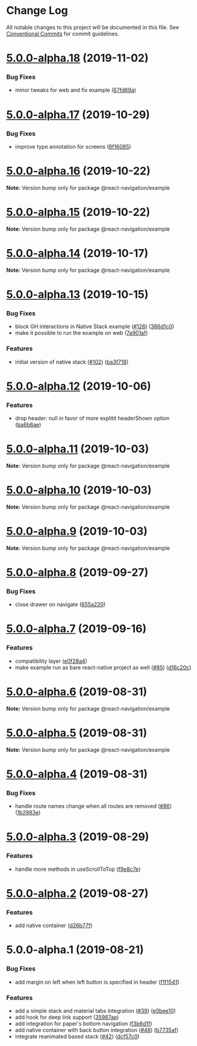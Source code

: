 # Change Log

All notable changes to this project will be documented in this file.
See [Conventional Commits](https://conventionalcommits.org) for commit guidelines.

# [5.0.0-alpha.18](https://github.com/satya164/navigation-ex/compare/@react-navigation/example@5.0.0-alpha.17...@react-navigation/example@5.0.0-alpha.18) (2019-11-02)


### Bug Fixes

* minor tweaks for web and fix example ([67fd69a](https://github.com/satya164/navigation-ex/commit/67fd69a))





# [5.0.0-alpha.17](https://github.com/satya164/navigation-ex/compare/@react-navigation/example@5.0.0-alpha.16...@react-navigation/example@5.0.0-alpha.17) (2019-10-29)


### Bug Fixes

* improve type annotation for screens ([8f16085](https://github.com/satya164/navigation-ex/commit/8f16085))





# [5.0.0-alpha.16](https://github.com/satya164/navigation-ex/compare/@react-navigation/example@5.0.0-alpha.15...@react-navigation/example@5.0.0-alpha.16) (2019-10-22)

**Note:** Version bump only for package @react-navigation/example





# [5.0.0-alpha.15](https://github.com/satya164/navigation-ex/compare/@react-navigation/example@5.0.0-alpha.14...@react-navigation/example@5.0.0-alpha.15) (2019-10-22)

**Note:** Version bump only for package @react-navigation/example





# [5.0.0-alpha.14](https://github.com/satya164/navigation-ex/compare/@react-navigation/example@5.0.0-alpha.13...@react-navigation/example@5.0.0-alpha.14) (2019-10-17)

**Note:** Version bump only for package @react-navigation/example





# [5.0.0-alpha.13](https://github.com/react-navigation/navigation-ex/compare/@react-navigation/example@5.0.0-alpha.12...@react-navigation/example@5.0.0-alpha.13) (2019-10-15)


### Bug Fixes

* block GH interactions in Native Stack example ([#126](https://github.com/react-navigation/navigation-ex/issues/126)) ([386d1c0](https://github.com/react-navigation/navigation-ex/commit/386d1c0))
* make it possible to run the example on web ([7a901af](https://github.com/react-navigation/navigation-ex/commit/7a901af))


### Features

* initial version of native stack ([#102](https://github.com/react-navigation/navigation-ex/issues/102)) ([ba3f718](https://github.com/react-navigation/navigation-ex/commit/ba3f718))





# [5.0.0-alpha.12](https://github.com/satya164/navigation-ex/compare/@react-navigation/example@5.0.0-alpha.11...@react-navigation/example@5.0.0-alpha.12) (2019-10-06)


### Features

* drop header: null in favor of more explitit headerShown option ([ba6b6ae](https://github.com/satya164/navigation-ex/commit/ba6b6ae))





# [5.0.0-alpha.11](https://github.com/satya164/navigation-ex/compare/@react-navigation/example@5.0.0-alpha.10...@react-navigation/example@5.0.0-alpha.11) (2019-10-03)

**Note:** Version bump only for package @react-navigation/example





# [5.0.0-alpha.10](https://github.com/satya164/navigation-ex/compare/@react-navigation/example@5.0.0-alpha.9...@react-navigation/example@5.0.0-alpha.10) (2019-10-03)

**Note:** Version bump only for package @react-navigation/example





# [5.0.0-alpha.9](https://github.com/satya164/navigation-ex/compare/@react-navigation/example@5.0.0-alpha.8...@react-navigation/example@5.0.0-alpha.9) (2019-10-03)

**Note:** Version bump only for package @react-navigation/example





# [5.0.0-alpha.8](https://github.com/react-navigation/navigation-ex/compare/@react-navigation/example@5.0.0-alpha.7...@react-navigation/example@5.0.0-alpha.8) (2019-09-27)


### Bug Fixes

* close drawer on navigate ([655a220](https://github.com/react-navigation/navigation-ex/commit/655a220))





# [5.0.0-alpha.7](https://github.com/satya164/navigation-ex/compare/@react-navigation/example@5.0.0-alpha.6...@react-navigation/example@5.0.0-alpha.7) (2019-09-16)


### Features

* compatibility layer ([e0f28a4](https://github.com/satya164/navigation-ex/commit/e0f28a4))
* make example run as bare react-native project as well ([#85](https://github.com/satya164/navigation-ex/issues/85)) ([d16c20c](https://github.com/satya164/navigation-ex/commit/d16c20c))





# [5.0.0-alpha.6](https://github.com/satya164/navigation-ex/compare/@react-navigation/example@5.0.0-alpha.4...@react-navigation/example@5.0.0-alpha.6) (2019-08-31)

**Note:** Version bump only for package @react-navigation/example





# [5.0.0-alpha.5](https://github.com/satya164/navigation-ex/compare/@react-navigation/example@5.0.0-alpha.4...@react-navigation/example@5.0.0-alpha.5) (2019-08-31)

**Note:** Version bump only for package @react-navigation/example





# [5.0.0-alpha.4](https://github.com/satya164/navigation-ex/compare/@react-navigation/example@5.0.0-alpha.3...@react-navigation/example@5.0.0-alpha.4) (2019-08-31)


### Bug Fixes

* handle route names change when all routes are removed ([#86](https://github.com/satya164/navigation-ex/issues/86)) ([1b2983e](https://github.com/satya164/navigation-ex/commit/1b2983e))





# [5.0.0-alpha.3](https://github.com/react-navigation/navigation-ex/compare/@react-navigation/example@5.0.0-alpha.2...@react-navigation/example@5.0.0-alpha.3) (2019-08-29)


### Features

* handle more methods in useScrollToTop ([f9e8c7e](https://github.com/react-navigation/navigation-ex/commit/f9e8c7e))





# [5.0.0-alpha.2](https://github.com/react-navigation/navigation-ex/compare/@react-navigation/example@5.0.0-alpha.1...@react-navigation/example@5.0.0-alpha.2) (2019-08-27)


### Features

* add native container ([d26b77f](https://github.com/react-navigation/navigation-ex/commit/d26b77f))





# 5.0.0-alpha.1 (2019-08-21)


### Bug Fixes

* add margin on left when left button is specified in header ([f1f1541](https://github.com/satya164/navigation-ex/commit/f1f1541))


### Features

* add a simple stack and material tabs integration ([#39](https://github.com/satya164/navigation-ex/issues/39)) ([e0bee10](https://github.com/satya164/navigation-ex/commit/e0bee10))
* add hook for deep link support ([35987ae](https://github.com/satya164/navigation-ex/commit/35987ae))
* add integration for paper's bottom navigation ([f3b6d1f](https://github.com/satya164/navigation-ex/commit/f3b6d1f))
* add native container with back button integration ([#48](https://github.com/satya164/navigation-ex/issues/48)) ([b7735af](https://github.com/satya164/navigation-ex/commit/b7735af))
* integrate reanimated based stack ([#42](https://github.com/satya164/navigation-ex/issues/42)) ([dcf57c0](https://github.com/satya164/navigation-ex/commit/dcf57c0))
